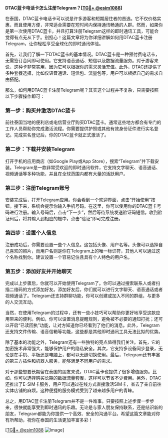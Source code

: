**DTAC蓝卡电话卡怎么注册Telegram？[[TG💪+ @esim1088](https://t.me/s/esim1088)]**

在泰国，DTAC蓝卡电话卡可以说是许多游客和短期居住者的首选。它不仅价格实惠，而且使用方便，非常适合需要在短时间内保持通讯畅通的人群。然而，如果你是第一次使用DTAC蓝卡，并且打算注册Telegram这样的即时通讯工具，可能会觉得有点无从下手。别担心！这篇文章将为你详细讲解如何用DTAC蓝卡注册Telegram，让你轻松享受全球化的即时通讯体验。

首先，让我们了解一下DTAC蓝卡的基本情况。DTAC蓝卡是一种预付费电话卡，无需签订合同即可使用。它支持语音通话、短信以及数据流量服务。对于游客来说，这种卡非常实用，因为它可以根据你的需求灵活充值。此外，DTAC还提供了多种套餐选择，比如仅语音通话、短信包、流量包等，用户可以根据自己的需求自由搭配。

那么，如何用DTAC蓝卡注册Telegram呢？其实这个过程并不复杂，只需要按照以下步骤操作即可：

### 第一步：购买并激活DTAC蓝卡

前往泰国当地的便利店或电信营业厅购买DTAC蓝卡。通常这些地方都会有专门的工作人员帮助你完成激活流程。你需要提供护照或其他有效身份证件进行实名登记。完成实名登记后，你的DTAC蓝卡就正式激活了。

### 第二步：下载并安装Telegram

打开手机的应用商店（如Google Play或App Store），搜索“Telegram”并下载安装。Telegram是一款非常受欢迎的即时通讯软件，它支持文字聊天、语音通话、视频通话等多种功能，并且在全球范围内都有大量的活跃用户。

### 第三步：注册Telegram账号

安装完成后，打开Telegram应用。你会看到一个欢迎界面，点击“开始使用”按钮。接下来，系统会提示你输入手机号码。在这里，你可以使用你的DTAC蓝卡号码进行注册。输入号码后，点击“下一步”，然后等待系统发送验证码短信。收到验证码后，将其输入到相应的框中，点击“验证”即可完成注册。

### 第四步：设置个人信息

注册成功后，你需要设置一些个人信息。这包括头像、用户名等。头像可以选择自己喜欢的照片，而用户名则是你在Telegram上的唯一标识符，其他人可以通过这个名称找到你。建议设置一个容易记住且具有个人特色的用户名。

### 第五步：添加好友并开始聊天

完成以上步骤后，你就可以开始使用Telegram了。你可以通过搜索联系人或者扫描二维码的方式添加好友。添加好友后，你们就可以进行文字聊天、语音通话或者视频通话了。Telegram还支持群聊功能，你可以创建或加入不同的群组，与更多的人交流互动。

当然，在使用Telegram的过程中，还有一些小技巧可以帮助你更好地享受这款应用带来的便利。例如，你可以设置消息提醒规则，避免被不必要的通知打扰；还可以开启“已读回执”功能，让对方知道你已经看到了他们的消息。此外，Telegram还支持文件传输、语音信箱等功能，这些都是其他即时通讯工具无法比拟的优势。

除了基本的功能之外，Telegram还有一些独特的亮点值得我们关注。首先，它的加密技术非常强大，能够保护用户的隐私安全。其次，它支持多设备同步登录，无论是在手机、平板还是电脑上，都可以无缝切换使用。最后，Telegram还有丰富的第三方插件和机器人服务，能够满足不同用户的需求。

对于那些想要长期留在泰国的朋友来说，DTAC蓝卡也提供了很多增值服务。比如，你可以选择购买长期的数据流量套餐，这样可以节省不少费用。另外，DTAC还推出了E-SIM卡服务，用户可以通过在线方式直接激活SIM卡，省去了亲自前往实体店铺的麻烦。这种便捷的服务模式受到了越来越多用户的青睐。

总之，用DTAC蓝卡注册Telegram并不是一件难事。只要按照上述步骤一步步来，很快就能享受到即时通讯的乐趣。无论是与家人朋友保持联系，还是结识新的朋友，Telegram都能为你提供一个高效、安全的沟通平台。希望这篇文章能对你有所帮助，祝你在泰国的生活更加丰富多彩！

[[TG💪+ @esim1088](https://t.me/s/esim1088) ![Image](https://i.postimg.cc/4NQfJmqS/Snipaste-2025-05-13-00-14-12.png)]